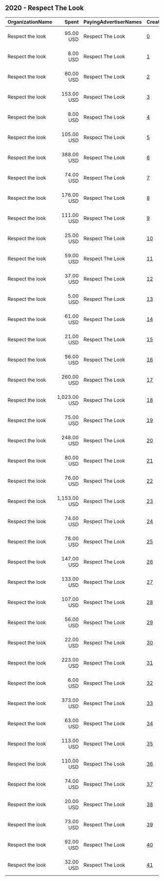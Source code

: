 ## 2020 - Respect The Look 
|OrganizationName|Spent|PayingAdvertiserNames|CreativeUrls|Impressions|Genders|AgeBrackets|CountryCodes|BillingAddresses|CandidateBallotInformation|
|:---|---:|:---|:---|---:|:---|:---|:---|:---|:---|
|Respect the look|95.00 USD|Respect The Look|[0](https://www.snap.com/political-ads/asset/a0aa916b2c580c515d002ecb6c010dd59ed05ca32b5f30e2748013215352811a?mediaType=mp4)|13,082||20+|united states|"1 Columbia St,new britain,06052,US"||
|Respect the look|8.00 USD|Respect The Look|[1](https://www.snap.com/political-ads/asset/102cbf591e3b0d86b7b44c7cbcc2868fde57e9fe78f71c0ba18dc2a8a381f671?mediaType=png)|2,195||18+|united states|"1 Columbia St,new britain,06052,US"||
|Respect the look|60.00 USD|Respect The Look|[2](https://www.snap.com/political-ads/asset/a0aa916b2c580c515d002ecb6c010dd59ed05ca32b5f30e2748013215352811a?mediaType=mp4)|5,754||20+|united states|"1 Columbia St,new britain,06052,US"||
|Respect the look|153.00 USD|Respect The Look|[3](https://www.snap.com/political-ads/asset/9aed9766768ccd60046330d70c23e79cc3ac9899cba7d39bb2bf7188388e2629?mediaType=png)|75,371||18+|united states|"1 Columbia St,new britain,06052,US"||
|Respect the look|8.00 USD|Respect The Look|[4](https://www.snap.com/political-ads/asset/a0aa916b2c580c515d002ecb6c010dd59ed05ca32b5f30e2748013215352811a?mediaType=mp4)|2,115||20+|united states|"1 Columbia St,new britain,06052,US"||
|Respect the look|105.00 USD|Respect The Look|[5](https://www.snap.com/political-ads/asset/102cbf591e3b0d86b7b44c7cbcc2868fde57e9fe78f71c0ba18dc2a8a381f671?mediaType=png)|20,728||18+|united states|"1 Columbia St,new britain,06052,US"||
|Respect the look|388.00 USD|Respect The Look|[6](https://www.snap.com/political-ads/asset/3014b113f41ecaa871b69698914d5a95729047e68627a276481cc693729668ea?mediaType=png)|140,232||18+|united states|"1 Columbia St,new britain,06052,US"||
|Respect the look|74.00 USD|Respect The Look|[7](https://www.snap.com/political-ads/asset/46323507f34770b99f61665f461142916fe99b9f99c41633a8c7407ae8c70b3f?mediaType=mp4)|17,182||18+|united states|"1 Columbia St,new britain,06052,US"||
|Respect the look|176.00 USD|Respect The Look|[8](https://www.snap.com/political-ads/asset/5d496723322747c72397a1424d3f192cbd839eb2fa7595bf616fb36f6a8ddbb4?mediaType=png)|34,205||18+|united states|"1 Columbia St,new britain,06052,US"||
|Respect the look|111.00 USD|Respect The Look|[9](https://www.snap.com/political-ads/asset/a0a71a36160b474318f6203a00d8029bbf4b407b62bbeb7e9a347aa9e038a8e2?mediaType=mp4)|20,998||20+|united states|"1 Columbia St,new britain,06052,US"||
|Respect the look|25.00 USD|Respect The Look|[10](https://www.snap.com/political-ads/asset/a0495ce5c4add5990b7d3601344b460c764df66104f0f23c05c7b4642e5bfc5b?mediaType=png)|10,064||18+|united states|"1 Columbia St,new britain,06052,US"||
|Respect the look|59.00 USD|Respect The Look|[11](https://www.snap.com/political-ads/asset/a0495ce5c4add5990b7d3601344b460c764df66104f0f23c05c7b4642e5bfc5b?mediaType=png)|3,298|FEMALE|18+|united states|"1 Columbia St,new britain,06052,US"||
|Respect the look|37.00 USD|Respect The Look|[12](https://www.snap.com/political-ads/asset/a0a71a36160b474318f6203a00d8029bbf4b407b62bbeb7e9a347aa9e038a8e2?mediaType=mp4)|8,029||20+|united states|"1 Columbia St,new britain,06052,US"||
|Respect the look|5.00 USD|Respect The Look|[13](https://www.snap.com/political-ads/asset/102cbf591e3b0d86b7b44c7cbcc2868fde57e9fe78f71c0ba18dc2a8a381f671?mediaType=png)|1,002||18+|united states|"1 Columbia St,new britain,06052,US"||
|Respect the look|61.00 USD|Respect The Look|[14](https://www.snap.com/political-ads/asset/a0495ce5c4add5990b7d3601344b460c764df66104f0f23c05c7b4642e5bfc5b?mediaType=png)|10,921||18+|united states|"1 Columbia St,new britain,06052,US"||
|Respect the look|21.00 USD|Respect The Look|[15](https://www.snap.com/political-ads/asset/a0495ce5c4add5990b7d3601344b460c764df66104f0f23c05c7b4642e5bfc5b?mediaType=png)|4,703||18+|united states|"1 Columbia St,new britain,06052,US"||
|Respect the look|56.00 USD|Respect The Look|[16](https://www.snap.com/political-ads/asset/5d496723322747c72397a1424d3f192cbd839eb2fa7595bf616fb36f6a8ddbb4?mediaType=png)|10,071||18+|united states|"1 Columbia St,new britain,06052,US"||
|Respect the look|260.00 USD|Respect The Look|[17](https://www.snap.com/political-ads/asset/40ef7faac92a12e66fa4c9394825d58de1eb9e81bc9f25503a4da909965d30fd?mediaType=png)|101,761||18+|united states|"1 Columbia St,new britain,06052,US"||
|Respect the look|1,023.00 USD|Respect The Look|[18](https://www.snap.com/political-ads/asset/46323507f34770b99f61665f461142916fe99b9f99c41633a8c7407ae8c70b3f?mediaType=mp4)|277,827||18+|united states|"1 Columbia St,new britain,06052,US"||
|Respect the look|75.00 USD|Respect The Look|[19](https://www.snap.com/political-ads/asset/46323507f34770b99f61665f461142916fe99b9f99c41633a8c7407ae8c70b3f?mediaType=mp4)|9,345||18+|united states|"1 Columbia St,new britain,06052,US"||
|Respect the look|248.00 USD|Respect The Look|[20](https://www.snap.com/political-ads/asset/9aed9766768ccd60046330d70c23e79cc3ac9899cba7d39bb2bf7188388e2629?mediaType=png)|117,410||18+|united states|"1 Columbia St,new britain,06052,US"||
|Respect the look|80.00 USD|Respect The Look|[21](https://www.snap.com/political-ads/asset/5d496723322747c72397a1424d3f192cbd839eb2fa7595bf616fb36f6a8ddbb4?mediaType=png)|8,621|FEMALE|18+|united states|"1 Columbia St,new britain,06052,US"||
|Respect the look|76.00 USD|Respect The Look|[22](https://www.snap.com/political-ads/asset/9aed9766768ccd60046330d70c23e79cc3ac9899cba7d39bb2bf7188388e2629?mediaType=png)|22,964||18+|united states|"1 Columbia St,new britain,06052,US"||
|Respect the look|1,153.00 USD|Respect The Look|[23](https://www.snap.com/political-ads/asset/46323507f34770b99f61665f461142916fe99b9f99c41633a8c7407ae8c70b3f?mediaType=mp4)|400,676||18+|united states|"1 Columbia St,new britain,06052,US"||
|Respect the look|74.00 USD|Respect The Look|[24](https://www.snap.com/political-ads/asset/5d496723322747c72397a1424d3f192cbd839eb2fa7595bf616fb36f6a8ddbb4?mediaType=png)|11,164||18+|united states|"1 Columbia St,new britain,06052,US"||
|Respect the look|78.00 USD|Respect The Look|[25](https://www.snap.com/political-ads/asset/24f64938c6372da56b9fab8e85f498952b7f8d07705ee26a1b471a30479f13e5?mediaType=mp4)|10,317||20+|united states|"1 Columbia St,new britain,06052,US"||
|Respect the look|147.00 USD|Respect The Look|[26](https://www.snap.com/political-ads/asset/102cbf591e3b0d86b7b44c7cbcc2868fde57e9fe78f71c0ba18dc2a8a381f671?mediaType=png)|25,133||18+|united states|"1 Columbia St,new britain,06052,US"||
|Respect the look|133.00 USD|Respect The Look|[27](https://www.snap.com/political-ads/asset/24f64938c6372da56b9fab8e85f498952b7f8d07705ee26a1b471a30479f13e5?mediaType=mp4)|29,091||20+|united states|"1 Columbia St,new britain,06052,US"||
|Respect the look|107.00 USD|Respect The Look|[28](https://www.snap.com/political-ads/asset/40ef7faac92a12e66fa4c9394825d58de1eb9e81bc9f25503a4da909965d30fd?mediaType=png)|35,427||18+|united states|"1 Columbia St,new britain,06052,US"|Donald Trump|
|Respect the look|56.00 USD|Respect The Look|[29](https://www.snap.com/political-ads/asset/102cbf591e3b0d86b7b44c7cbcc2868fde57e9fe78f71c0ba18dc2a8a381f671?mediaType=png)|12,318||18+|united states|"1 Columbia St,new britain,06052,US"||
|Respect the look|22.00 USD|Respect The Look|[30](https://www.snap.com/political-ads/asset/24f64938c6372da56b9fab8e85f498952b7f8d07705ee26a1b471a30479f13e5?mediaType=mp4)|3,230||20+|united states|"1 Columbia St,new britain,06052,US"||
|Respect the look|223.00 USD|Respect The Look|[31](https://www.snap.com/political-ads/asset/40ef7faac92a12e66fa4c9394825d58de1eb9e81bc9f25503a4da909965d30fd?mediaType=png)|104,379||18+|united states|"1 Columbia St,new britain,06052,US"||
|Respect the look|6.00 USD|Respect The Look|[32](https://www.snap.com/political-ads/asset/a0495ce5c4add5990b7d3601344b460c764df66104f0f23c05c7b4642e5bfc5b?mediaType=png)|1,101||18+|united states|"1 Columbia St,new britain,06052,US"||
|Respect the look|373.00 USD|Respect The Look|[33](https://www.snap.com/political-ads/asset/40ef7faac92a12e66fa4c9394825d58de1eb9e81bc9f25503a4da909965d30fd?mediaType=png)|153,101||18+|united states|"1 Columbia St,new britain,06052,US"||
|Respect the look|63.00 USD|Respect The Look|[34](https://www.snap.com/political-ads/asset/5d496723322747c72397a1424d3f192cbd839eb2fa7595bf616fb36f6a8ddbb4?mediaType=png)|14,954||18+|united states|"1 Columbia St,new britain,06052,US"||
|Respect the look|113.00 USD|Respect The Look|[35](https://www.snap.com/political-ads/asset/5d496723322747c72397a1424d3f192cbd839eb2fa7595bf616fb36f6a8ddbb4?mediaType=png)|21,876||18+|united states|"1 Columbia St,new britain,06052,US"||
|Respect the look|110.00 USD|Respect The Look|[36](https://www.snap.com/political-ads/asset/3014b113f41ecaa871b69698914d5a95729047e68627a276481cc693729668ea?mediaType=png)|47,388||18+|united states|"1 Columbia St,new britain,06052,US"||
|Respect the look|74.00 USD|Respect The Look|[37](https://www.snap.com/political-ads/asset/46323507f34770b99f61665f461142916fe99b9f99c41633a8c7407ae8c70b3f?mediaType=mp4)|11,792||18+|united states|"1 Columbia St,new britain,06052,US"||
|Respect the look|20.00 USD|Respect The Look|[38](https://www.snap.com/political-ads/asset/a0495ce5c4add5990b7d3601344b460c764df66104f0f23c05c7b4642e5bfc5b?mediaType=png)|4,767||18+|united states|"1 Columbia St,new britain,06052,US"||
|Respect the look|73.00 USD|Respect The Look|[39](https://www.snap.com/political-ads/asset/3014b113f41ecaa871b69698914d5a95729047e68627a276481cc693729668ea?mediaType=png)|19,611||18+|united states|"1 Columbia St,new britain,06052,US"||
|Respect the look|92.00 USD|Respect The Look|[40](https://www.snap.com/political-ads/asset/102cbf591e3b0d86b7b44c7cbcc2868fde57e9fe78f71c0ba18dc2a8a381f671?mediaType=png)|6,662|FEMALE|18+|united states|"1 Columbia St,new britain,06052,US"||
|Respect the look|32.00 USD|Respect The Look|[41](https://www.snap.com/political-ads/asset/a0a71a36160b474318f6203a00d8029bbf4b407b62bbeb7e9a347aa9e038a8e2?mediaType=mp4)|3,062||20+|united states|"1 Columbia St,new britain,06052,US"||
